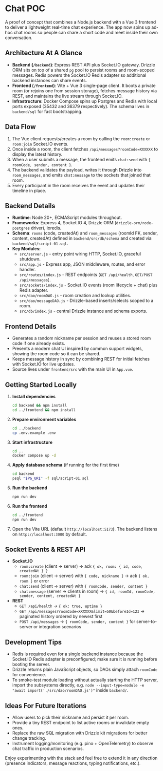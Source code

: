 # Chat POC

A proof of concept that combines a Node.js backend with a Vue 3 frontend to deliver a lightweight real-time chat experience. The app now spins up ad-hoc chat rooms so people can share a short code and meet inside their own conversation.

## Architecture At A Glance
- **Backend (`/backend`)**: Express REST API plus Socket.IO gateway. Drizzle ORM sits on top of a shared `pg` pool to persist rooms and room-scoped messages. Redis powers the Socket.IO Redis adapter so additional backend instances can share events.
- **Frontend (`/frontend`)**: Vite + Vue 3 single-page client. It boots a private room (or rejoins one from session storage), fetches message history via REST, and maintains the live stream through Socket.IO.
- **Infrastructure**: Docker Compose spins up Postgres and Redis with local ports exposed (35432 and 36379 respectively). The schema lives in `backend/sql` for fast bootstrapping.

## Data Flow
1. The Vue client requests/creates a room by calling the `room:create` or `room:join` Socket.IO events.
2. Once inside a room, the client fetches `/api/messages?roomCode=XXXXXX` to display the latest history.
3. When a user submits a message, the frontend emits `chat:send` with `{ roomCode, sender, content }`.
4. The backend validates the payload, writes it through Drizzle into `room_messages`, and emits `chat:message` to the sockets that joined that room.
5. Every participant in the room receives the event and updates their timeline in place.

## Backend Details
- **Runtime**: Node 20+, ECMAScript modules throughout.
- **Frameworks**: Express 4, Socket.IO 4, Drizzle ORM (`drizzle-orm/node-postgres` driver), ioredis.
- **Schema**: `rooms` (code, createdAt) and `room_messages` (roomId FK, sender, content, createdAt) defined in `backend/src/db/schema` and created via `backend/sql/script-01.sql`.
- **Key Modules**:
  - `src/server.js` - entry point wiring HTTP, Socket.IO, graceful shutdown.
  - `src/app.js` - Express app, JSON middleware, routes, and error handler.
  - `src/routes/index.js` - REST endpoints (`GET /api/health`, `GET/POST /api/messages`).
  - `src/sockets/index.js` - Socket.IO events (room lifecycle + chat) plus Redis adapter.
  - `src/dao/roomDAO.js` - room creation and lookup utilities.
  - `src/dao/messageDAO.js` - Drizzle-based inserts/selects scoped to a room.
  - `src/db/index.js` - central Drizzle instance and schema exports.

## Frontend Details
- Generates a random nickname per session and reuses a stored room code if one already exists.
- Presents a modern chat UI inspired by common support widgets, showing the room code so it can be shared.
- Keeps message history in sync by combining REST for initial fetches with Socket.IO for live updates.
- Source lives under `frontend/src` with the main UI in `App.vue`.

## Getting Started Locally
1. **Install dependencies**
   ```bash
   cd backend && npm install
   cd ../frontend && npm install
   ```
2. **Prepare environment variables**
   ```bash
   cd ../backend
   cp .env.example .env
   ```
3. **Start infrastructure**
   ```bash
   cd ..
   docker compose up -d
   ```
4. **Apply database schema** (if running for the first time)
   ```bash
   cd backend
   psql "$PG_URI" -f sql/script-01.sql
   ```
5. **Run the backend**
   ```bash
   npm run dev
   ```
6. **Run the frontend**
   ```bash
   cd ../frontend
   npm run dev
   ```
7. Open the Vite URL (default `http://localhost:5173`). The backend listens on `http://localhost:3000` by default.

## Socket Events & REST API
- **Socket.IO**
  - `room:create` (client -> server) -> ack `{ ok, room: { id, code, createdAt } }`
  - `room:join` (client -> server) with `{ code, nickname }` -> ack `{ ok, room }` or error
  - `chat:send` (client -> server) with `{ roomCode, sender, content }`
  - `chat:message` (server -> clients in room) -> `{ id, roomId, roomCode, sender, content, createdAt }`
- **REST**
  - `GET /api/health` -> `{ ok: true, uptime }`
  - `GET /api/messages?roomCode=XXXXXX&limit=50&beforeId=123` -> paginated history ordered by newest first
  - `POST /api/messages` -> `{ roomCode, sender, content }` for server-to-server or integration scenarios

## Development Tips
- Redis is required even for a single backend instance because the Socket.IO Redis adapter is preconfigured; make sure it is running before booting the server.
- Drizzle returns plain JavaScript objects, so DAOs simply attach `roomCode` for convenience.
- To smoke-test module loading without actually starting the HTTP server, import the subsystems directly, e.g. `node --input-type=module -e "await import('./src/dao/roomDAO.js')"` inside `backend/`.

## Ideas For Future Iterations
- Allow users to pick their nickname and persist it per room.
- Provide a tiny REST endpoint to list active rooms or invalidate empty ones.
- Replace the raw SQL migration with Drizzle kit migrations for better change tracking.
- Instrument logging/monitoring (e.g. pino + OpenTelemetry) to observe chat traffic in production scenarios.

Enjoy experimenting with the stack and feel free to extend it in any direction (presence indicators, message reactions, typing notifications, etc.).
